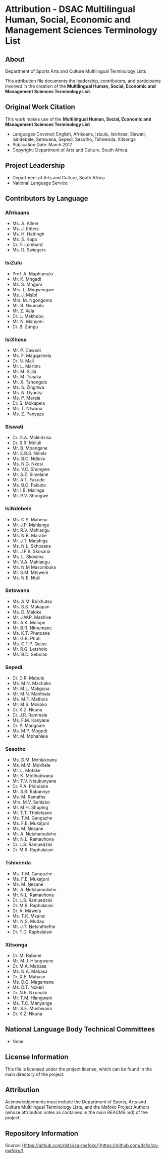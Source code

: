 # Attribution - DSAC Multilingual Human, Social, Economic and Management Sciences Terminology List

## About
Department of Sports Arts and Culture Multilingual Terminology Lists  

This attribution file documents the leadership, contributors, and participants involved in the creation of the **Multilingual Human, Social, Economic and Management Sciences Terminology List**.

## Original Work Citation
This work makes use of the **Multilingual Human, Social, Economic and Management Sciences Terminology List**  

- Languages Covered: English, Afrikaans, Isizulu, Isixhosa, Siswati, Isindebele, Setswana, Sepedi, Sesotho, Tshivenda, Xitsonga
- Publication Date: March 2017 
- Copyright: Department of Arts and Culture, South Africa.

## Project Leadership
- Department of Arts and Culture, South Africa
- National Language Service

## Contributors by Language

### Afrikaans
- Ms. A. Allner
- Ms. J. Ehlers
- Ms. H. Hattingh
- Ms. S. Kapp
- Dr. F. Lombard
- Ms. D. Swiegers

### IsiZulu
- Prof. A. Maphumulo
- Mr. K. Mngadi
- Ms. S. Mnguni
- Mrs. L. Mngwengwe
- Ms. J. Msibi
- Mrs. M. Ngongoma
- Mr. B. Nxumalo
- Mr. Z. Xala
- Dr. L. Makhubu
- Mr. N. Manyoni
- Dr. B. Zungu

### IsiXhosa
- Mr. P. Dawedi
- Ms. F. Magqashela
- Dr. N. Mali
- Mr. L. Martins
- Mr. M. Sijila
- Mr. M. Tshaka
- Mr. X. Tshongolo
- Ms. S. Zingitwa
- Ms. N. Dyantyi
- Ms. P. Marala
- Dr. S. Mokapela
- Ms. T. Ntwana
- Ms. Z. Panyaza

### Siswati
- Dr. G.A. Malindzisa  
- Dr. S.R. Mdluli 
- Mr. B. Mpangane  
- Mr. E.B.S. Ndlela  
- Ms. B.C. Ndlovu  
- Ms. N.G. Nkosi  
- Ms. V.C. Shongwe  
- Mr. S.Z. Simelane  
- Mr. A.T. Fakude  
- Ms. B.G. Fakude  
- Mr. I.B. Malinga  
- Mr. P.V. Shongwe

### IsiNdebele
- Ms. C.S. Mabena
- Mr. J.P. Mahlangu
- Mr. R.V. Mahlangu
- Ms. N.B. Marabe
- Mr. J.T. Matshiga
- Ms. N.L. Skhosana
- Mr. J.F.B. Skosana
- Ms. L. Skosana
- Mr. V.A. Mahlangu
- Ms. N.M Masombuka
- Mr. S.M. Mtsweni
- Ms. N.E. Ntuli

### Setswana
- Ms. A.M. Boikhutso  
- Ms. S.S. Makapan  
- Ms. D. Maloka  
- Mr. J.W.P. Mashike  
- Mr. A.K. Molope  
- Mr. B.R. Nkhumane  
- Ms. K.T. Phetoane  
- Mr. G.B. Phuti  
- Ms. C.T.P. Qutsu  
- Mr. R.G. Letsholo  
- Ms. B.D. Sebolao

### Sepedi
- Dr. D.R. Mabule  
- Ms. M.N. Machaka  
- Mr. M.L. Makgopa  
- Mr. M.N. Manthata  
- Ms. M.F. Mathole  
- Mr. M.S. Mokoko  
- Dr. K.Z. Nkuna  
- Dr. J.R. Rammala  
- Ms. F.M. Kanyane  
- Dr. P. Mangoale  
- Ms. M.P. Mogodi  
- Mr. M. Mphahlele

### Sesotho
- Ms. D.M. Mohlakoana  
- Ms. M.M. Mokhele  
- Mr. L. Motake  
- Mr. K. Motlhakwana  
- Mr. T.V. Ntsukunyane  
- Dr. P.A. Phindane  
- Mr. S.B. Rabannye  
- Ms. M. Ramathe  
- Mrs. M.V. Sehlabo  
- Mr. M.H. Shuping  
- Mr. T.T. Theletsane  
- Ms. T.M. Gangazhe  
- Ms. F.E. Mukaṱuni  
- Ms. M. Ṋesane  
- Mr. A. Ṋetshamulivho  
- Mr. N.L. Ramavhona
- Dr. L.S. Ramuedzisi
- Dr. M.R. Raphalalani 

### Tshivenda
- Ms. T.M. Gangazhe  
- Ms. F.E. Mukaṱuni  
- Ms. M. Ṋesane  
- Mr. A. Ṋetshamulivho  
- Mr. N.L. Ramavhona  
- Dr. L.S. Ramuedzisi  
- Dr. M.R. Raphalalani  
- Dr. A. Mawela  
- Ms. T.K. Mkansi  
- Mr. N.S. Mudau  
- Mr. J.T. Ṋetshifhefhe  
- Dr. T.D. Raphalalani

### Xitsonga
- Dr. M. Babane  
- Mr. M.J. Hlungwane  
- Dr. M.A. Mabasa  
- Ms. N.A. Mabasa  
- Dr. X.E. Mabaso  
- Ms. D.G. Magamana  
- Ms. D.T. Nokeri  
- Dr. N.E. Nxumalo  
- Mr. T.M. Hlangwani  
- Ms. T.C. Manyange  
- Mr. S.E. Mushwana  
- Dr. K.Z. Nkuna

## National Language Body Technical Committees
- None

## License Information
This file is licensed under the project license, which can be found in the main directory of the project.

## Attribution
Acknowledgements must include the Department of Sports, Arts and Culture Multilingual Terminology Lists, and the Mafoko Project Authors (whose attribution notes as contained in the main README.md) of the project.

## Repository Information
Source: [https://github.com/dsfsi/za-mafoko/](https://github.com/dsfsi/za-mafoko/)

